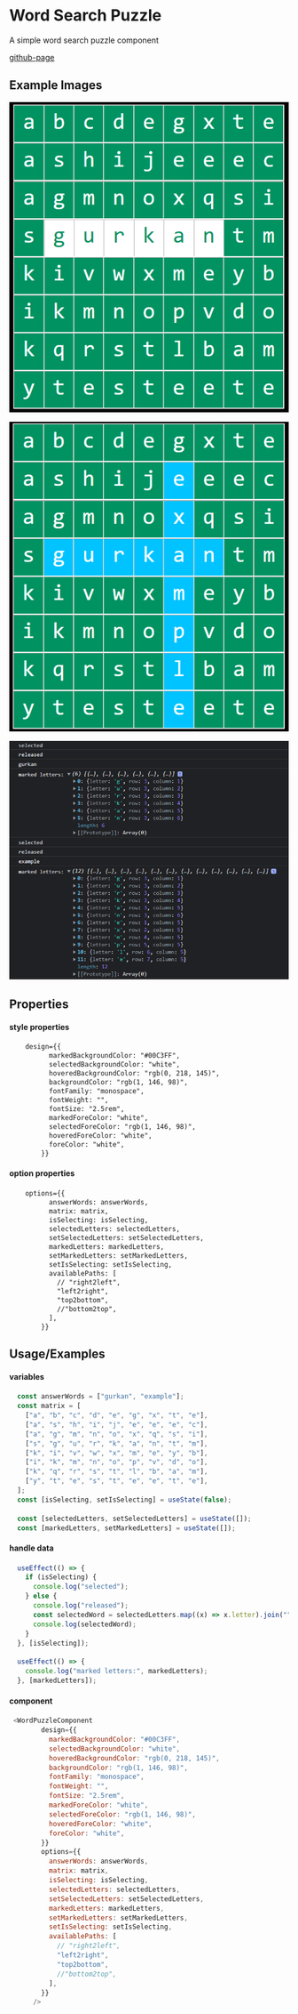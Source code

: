 
# Word Search Puzzle

A simple word search puzzle component

[github-page](https://github.com/gurkanucar/word_search_puzzle)

## Example Images

![example](https://github.com/gurkanucar/word_search_puzzle/raw/master/img.png)

![example](https://github.com/gurkanucar/word_search_puzzle/raw/master/img2.png)

![example](https://github.com/gurkanucar/word_search_puzzle/raw/master/img3.png)

## Properties

#### style properties

```  
    design={{
          markedBackgroundColor: "#00C3FF",
          selectedBackgroundColor: "white",
          hoveredBackgroundColor: "rgb(0, 218, 145)",
          backgroundColor: "rgb(1, 146, 98)",
          fontFamily: "monospace",
          fontWeight: "",
          fontSize: "2.5rem",
          markedForeColor: "white",
          selectedForeColor: "rgb(1, 146, 98)",
          hoveredForeColor: "white",
          foreColor: "white",
        }}
```

#### option properties

```  
    options={{
          answerWords: answerWords,
          matrix: matrix,
          isSelecting: isSelecting,
          selectedLetters: selectedLetters,
          setSelectedLetters: setSelectedLetters,
          markedLetters: markedLetters,
          setMarkedLetters: setMarkedLetters,
          setIsSelecting: setIsSelecting,
          availablePaths: [
            // "right2left",
            "left2right",
            "top2bottom",
            //"bottom2top",
          ],
        }}
```
## Usage/Examples

#### variables

```javascript
  const answerWords = ["gurkan", "example"];
  const matrix = [
    ["a", "b", "c", "d", "e", "g", "x", "t", "e"],
    ["a", "s", "h", "i", "j", "e", "e", "e", "c"],
    ["a", "g", "m", "n", "o", "x", "q", "s", "i"],
    ["s", "g", "u", "r", "k", "a", "n", "t", "m"],
    ["k", "i", "v", "w", "x", "m", "e", "y", "b"],
    ["i", "k", "m", "n", "o", "p", "v", "d", "o"],
    ["k", "q", "r", "s", "t", "l", "b", "a", "m"],
    ["y", "t", "e", "s", "t", "e", "e", "t", "e"],
  ];
  const [isSelecting, setIsSelecting] = useState(false);

  const [selectedLetters, setSelectedLetters] = useState([]);
  const [markedLetters, setMarkedLetters] = useState([]);
```

#### handle data

```javascript
  useEffect(() => {
    if (isSelecting) {
      console.log("selected");
    } else {
      console.log("released");
      const selectedWord = selectedLetters.map((x) => x.letter).join("");
      console.log(selectedWord);
    }
  }, [isSelecting]);

  useEffect(() => {
    console.log("marked letters:", markedLetters);
  }, [markedLetters]);
```

#### component

```javascript
 <WordPuzzleComponent
        design={{
          markedBackgroundColor: "#00C3FF",
          selectedBackgroundColor: "white",
          hoveredBackgroundColor: "rgb(0, 218, 145)",
          backgroundColor: "rgb(1, 146, 98)",
          fontFamily: "monospace",
          fontWeight: "",
          fontSize: "2.5rem",
          markedForeColor: "white",
          selectedForeColor: "rgb(1, 146, 98)",
          hoveredForeColor: "white",
          foreColor: "white",
        }}
        options={{
          answerWords: answerWords,
          matrix: matrix,
          isSelecting: isSelecting,
          selectedLetters: selectedLetters,
          setSelectedLetters: setSelectedLetters,
          markedLetters: markedLetters,
          setMarkedLetters: setMarkedLetters,
          setIsSelecting: setIsSelecting,
          availablePaths: [
            // "right2left",
            "left2right",
            "top2bottom",
            //"bottom2top",
          ],
        }}
      />
```
